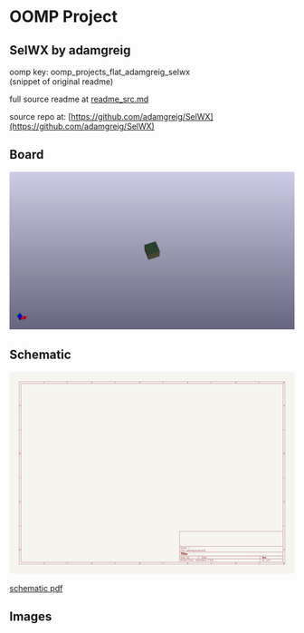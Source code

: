 # OOMP Project  
## SelWX  by adamgreig  
  
oomp key: oomp_projects_flat_adamgreig_selwx  
(snippet of original readme)  
  
  
  full source readme at [readme_src.md](readme_src.md)  
  
source repo at: [https://github.com/adamgreig/SelWX](https://github.com/adamgreig/SelWX)  
## Board  
  
[![working_3d.png](working_3d_600.png)](working_3d.png)  
## Schematic  
  
[![working_schematic.png](working_schematic_600.png)](working_schematic.png)  
  
[schematic pdf](working_schematic.pdf)  
## Images  
